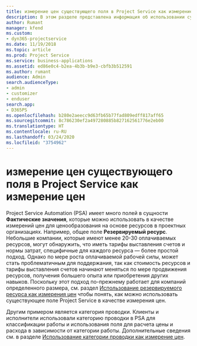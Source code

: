 ```yaml
---
title: измерение цен существующего поля в Project Service как измерение цен
description: В этом разделе представлена информация об использовании существующих полей Project Service в качестве измерений цен.
author: Rumant
manager: kfend
ms.custom:
- dyn365-projectservice
ms.date: 11/19/2018
ms.topic: article
ms.prod: Project Service
ms.service: business-applications
ms.assetid: ed86e0c4-b2ea-4b3b-b9e3-cbfb3b512591
ms.author: rumant
audience: Admin
search.audienceType:
- admin
- customizer
- enduser
search.app:
- D365PS
ms.openlocfilehash: b280e2aeecc9d63fb65b77fad809edff817aff65
ms.sourcegitcommit: 8c786230ef2a497280885b827162561776e2eb00
ms.translationtype: HT
ms.contentlocale: ru-RU
ms.lasthandoff: 03/24/2020
ms.locfileid: "3754962"
---
```

# <a name="use-an-existing-field-in-project-service-as-a-pricing-dimension"></a>измерение цен существующего поля в Project Service как измерение цен

Project Service Automation (PSA) имеет много полей в сущности **Фактические значения**, которые можно использовать в качестве измерений цен для ценообразования на основе ресурсов в проектных организациях. Например, общее поле **Резервируемый ресурс**. Небольшие компании, которые имеют менее 20-30 оплачиваемых ресурсов, могут обнаружить, что иметь тарифы выставления счетов и нормы затрат, специфичные для каждого ресурса — более простой подход. Однако по мере роста оплачиваемой рабочей силы, может стать проблематичным для поддержания, так как стоимость ресурсов и тарифы выставления счетов начинают меняться по мере продвижения ресурсов, получения большего опыта или приобретения других навыков. Поскольку этот подход по-прежнему работает для компаний определенного размера, см. раздел [Использование резервируемого ресурса как измерения цен](bookable-resource-pricing-dimension.md) чтобы понять, как можно использовать существующее поле Project Service в качестве измерения цен.

Другим примером является категория проводки. Клиенты и исполнители использовали категорию проводки в PSA для классификации работы и использования поля для расчета цены и расхода в зависимости от категории работы. Дополнительные сведения см. в разделе [Использование категории проводки как измерение цен](transaction-category-pricing-dimension.md).
